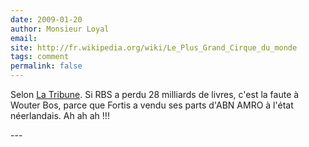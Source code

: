 ```yaml
---
date: 2009-01-20
author: Monsieur Loyal
email: 
site: http://fr.wikipedia.org/wiki/Le_Plus_Grand_Cirque_du_monde
tags: comment
permalink: false
---
```


<p>
Selon <a href="http://www.latribune.fr/entreprises/banques-finance/banque/20090119trib000333324/abn-amro-resultats-en-trompe-loeil-en-2008-.html">La Tribune</a>. Si RBS a perdu 28 milliards de livres, c'est la faute à Wouter Bos, parce que Fortis a vendu ses parts d'ABN AMRO à l'état néerlandais. Ah ah ah !!!
</p>
---